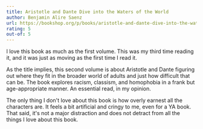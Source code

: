 ```yaml
---
title: Aristotle and Dante Dive into the Waters of the World
author: Benjamin Alire Saenz
url: https://bookshop.org/p/books/aristotle-and-dante-dive-into-the-waters-of-the-world-benjamin-alire-saenz/18236448?ean=9781534496200&next=t
rating: 5
out-of: 5
---
```


I love this book as much as the first volume. This was my third time reading it, and it was just as moving as the first time I read it.

As the title implies, this second volume is about Aristotle and Dante figuring out where they fit in the broader world of adults and just how difficult that can be. The book explores racism, classism, and homophobia in a frank but age-appropriate manner. An essential read, in my opinion.

The only thing I don't love about this book is how overly earnest all the characters are. It feels a bit artificial and cringy to me, even for a YA book. That said, it's not a major distraction and does not detract from all the things I love about this book.